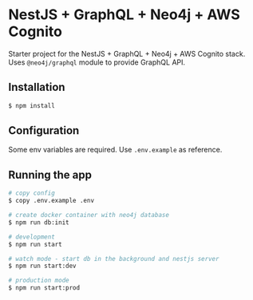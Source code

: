 # NestJS + GraphQL + Neo4j + AWS Cognito

Starter project for the NestJS + GraphQL + Neo4j + AWS Cognito stack. Uses `@neo4j/graphql` module to provide GraphQL
API.

## Installation

```bash
$ npm install
```

## Configuration

Some env variables are required. Use `.env.example` as reference.

## Running the app

```bash
# copy config
$ copy .env.example .env 

# create docker container with neo4j database
$ npm run db:init

# development
$ npm run start

# watch mode - start db in the background and nestjs server
$ npm run start:dev 

# production mode
$ npm run start:prod

```

